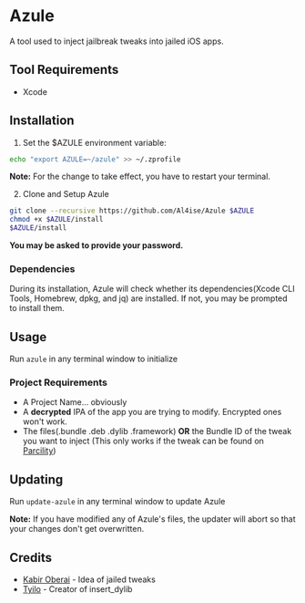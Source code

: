 # Azule

A tool used to inject jailbreak tweaks into jailed iOS apps.

## Tool Requirements
* Xcode

## Installation
1. Set the $AZULE environment variable:
```zsh
echo "export AZULE=~/azule" >> ~/.zprofile
```
**Note:** For the change to take effect, you have to restart your terminal.

2. Clone and Setup Azule
```zsh
git clone --recursive https://github.com/Al4ise/Azule $AZULE
chmod +x $AZULE/install
$AZULE/install
```
**You may be asked to provide your password.**

### Dependencies 
During its installation, Azule will check whether its dependencies(Xcode CLI Tools, Homebrew, dpkg, and jq) are installed. If not, you may be prompted to install them.

## Usage
Run ```azule``` in any terminal window to initialize

### Project Requirements
* A Project Name... obviously
* A **decrypted** IPA of the app you are trying to modify. Encrypted ones won't work.
* The files(.bundle .deb .dylib .framework) **OR** the Bundle ID of the tweak you want to inject (This only works if the tweak can be found on [Parcility](https://parcility.co))

## Updating
Run ```update-azule``` in any terminal window to update Azule

**Note:** If you have modified any of Azule's files, the updater will abort so that your changes don't get overwritten.

## Credits

* [Kabir Oberai](https://github.com/kabiroberai/theos-jailed) - Idea of jailed tweaks
* [Tyilo](https://github.com/Tyilo/insert_dylib) - Creator of insert_dylib
